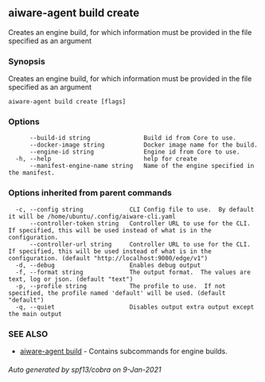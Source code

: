 ## aiware-agent build create

Creates an engine build, for which information must be provided in the file specified as an argument

### Synopsis

Creates an engine build, for which information must be provided in the file specified as an argument

```
aiware-agent build create [flags] 
```

### Options

```
      --build-id string               Build id from Core to use.
      --docker-image string           Docker image name for the build.
      --engine-id string              Engine id from Core to use.
  -h, --help                          help for create
      --manifest-engine-name string   Name of the engine specified in the manifest.
```

### Options inherited from parent commands

```
  -c, --config string             CLI Config file to use.  By default it will be /home/ubuntu/.config/aiware-cli.yaml
      --controller-token string   Controller URL to use for the CLI.  If specified, this will be used instead of what is in the configuration.
      --controller-url string     Controller URL to use for the CLI.  If specified, this will be used instead of what is in the configuration. (default "http://localhost:9000/edge/v1")
  -d, --debug                     Enables debug output
  -f, --format string             The output format.  The values are text, log or json. (default "text")
  -p, --profile string            The profile to use.  If not specified, the profile named 'default' will be used. (default "default")
  -q, --quiet                     Disables output extra output except the main output
```

### SEE ALSO

* [aiware-agent build](/cli/aiware-agent_build.md)	 - Contains subcommands for engine builds.

###### Auto generated by spf13/cobra on 9-Jan-2021

